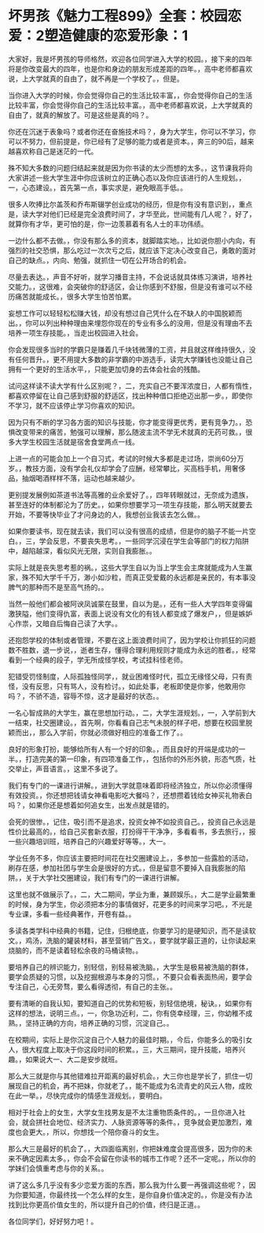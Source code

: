 # 坏男孩《魅力工程899》全套：校园恋爱：2塑造健康的恋爱形象：1

大家好，我是坏男孩的导师格然，欢迎各位同学进入大学的校园。，接下来的四年将是你改变最大的四年，也是你和身边的朋友形成差距的四年。，高中老师都喜欢说，上大学就真的自由了，就不再是一个学校了。，但是。

当你进入大学的时候，你会觉得你自己的生活比较丰富，，你会觉得你自己的生活比较丰富，你会觉得你自己的生活比较丰富。，高中老师都喜欢说，上大学就真的自由了，就真的解放了。可是这些是真的吗？。

你还在沉迷于表象吗？或者你还在奋施技术吗？，身为大学生，你可以不学习，你可以不努力，但前提是，你已经有了足够的能力或者是资本。，奔三的90后，越来越喜欢称自己是迷茫的一代。

殊不知大多数的问题归结起来就是因为你书读的太少而想的太多。，这节课我将向大家讲述一些大学生涯中你应该树立的正确心态以及你应该进行的人生规划。，一，心态建设。，首先第一点，事实求是，避免眼高手低。。

很多人吹捧比尔盖茨和乔布斯辍学创业成功的经历，但是你有没有意识到，，重点是，读大学对他们已经是完全浪费时间了，才华至此，世间能有几人呢？，好了，就算你有才华，更可怕的是，你一边羡慕着有名人士的丰功伟绩。

一边什么都不去做。，你没有那么多的资本，就脚踏实地。，比如说你胆小内向，有强烈的社交恐惧，那么吃过一次次亏之后，就应该下定决心改变自己，勇敢的面对自己的缺点。，内向、勉强，就抓住一切在公开场合的机会。

尽量去表达。，声音不好听，就学习播音主持，不会说话就具体练习演讲，培养社交能力。，这很难，会突破你的舒适区，会让你感到不舒服，但是没有谁可以不经历痛苦就能成长。，很多大学生怕苦怕累。

妄想工作可以轻轻松松赚大钱，却没有想过自己凭什么在不缺人的中国脱颖而出。，你可以列出种种理由来埋怨你现在的专业有多么的没用，但是没有理由不去培养一项生存技能。，当走出校园进入社会。

你会发现很多当时的学霸只是赚着几千块钱微薄的工资，并且就这样维持很久，没有任何晋升。，更不用提大多数的非学霸的中游选手，读完大学赚钱也没能让自己拥有一个更好的生活水平，，只能更加切身的去体会社会的残酷。

试问这样读不读大学有什么区别呢？，二，充实自己不要浑浓度日，人都有惰性，都喜欢停留在让自己感到舒服的舒适区，找出种种借口拒绝迈出那一步。，即使你不学习，就不应该停止学习你喜欢的知识。

因为只有不断的学习各方面的知识与技能，你才能变得更优秀，更有竞争力。，恐惧改变带来的痛苦，勉强可以理解，那么随波主流不学无术就真的无药可救。，很多大学生校园生活就是宿舍食堂两点一线。

上进一点的可能会加上一个自习式，考试的时候大多都是走过场，崇尚60分万岁。，教技方面，没有学会礼仪却学会了应酬，经常攀比，买高档手机，用奢侈品，抽烟喝酒样样不落，运动也越来越少。

更别提发展例如茶道书法等高雅的业余爱好了。，四年转眼就过，无奈成为遗族，甚至连好的体制都沦为了历史。，如果你想要学习一项生存技能，那么明天就要去开始，不要等快毕业了才问身边的人，我想创业我该去怎么做。。

如果你要读书，现在就去读，我们可以没有很高的成绩，但是你的脑子不能一片空白。，三，学会反思，不要丧失思考。，一些同学沉浸在学生会等部门的权力陷阱中，越陷越深，看似风光无限，实则自我膨胀。。

实际上就是丧失思考惹的祸。，这些大学生自以为当上学生会主席就能成为人生赢家，殊不知大学千千万，渺小如沙粒，而真正受爱戴的永远都是亲民的，有本事没脾气的那种而不是至高气扬的。。

当然一般他们都会被阿谀凤诚蒙在鼓里，自以为是。，还有一些人大学四年变得偏激狭隘，他们变得仇富，表面上说没有文化的有钱人都变成了爆发户，，但是嫉妒心作祟，又暗自后悔自己读了大学。。

还抱怨学校的体制或者管理，不要在这上面浪费时间了，因为学校让你抓狂的问题数不胜数，退一步说，，逝者生存，懂得合理利用规则才能成为永远的胜者。，经常看到一个经典的段子，学无所成怪学校，考试挂科怪老师。

犯错受罚怪制度，人际孤独怪同学，，就业困难怪时代，孤立无缘怪父母，只有责怪，没有反思，只有骂人，没有检讨。，如此处事，老板即使是你爹，他敢用你吗？，不骄不造，容辱不惊，这才是最好的状态。。

一名心智成熟的大学生，赢在思想加行动。，二，大学生涯规划。，一，入学前到大一结束，社交圈建设。，首先啊，你看看自己志气未脱的样子吧，想要在校园里脱颖而出，，那么入学前，你就必须做好相应的准备工作了。。

良好的形象打扮，能够给所有人有一个好的印象。，而且良好的开端是成功的一半。，打造完美的第一印象，有四项准备工作，，包括你的外形外貌，形态气质，社交举止，声音语言。，这里不多说了。

我们有专门的一课进行讲解。，进到大学就意味着即将经济独立，所以你必须懂得有效投资。，你还想把钱请女神看电影吃大餐吗？，还想攒着钱给女神买礼物表白吗？，如果你还是想着如何追女生，出发点就是错的。

会死的很惨。，记住，吸引而不是追求，投资女神不如投资自己。，投资自己永远是性价比最高的。，给自己买套新衣服，打扮得干干净净，多看看书，多去旅行，，报一些兴趣培训班，培养自己的兴趣爱好等等。，大一。

学业任务不多，你应该主要把时间花在社交圈建设上。，多参加一些露脸的活动，刷存在感，参加社团与学生会是很好的方式。，但是留意不要掉入自我膨胀的陷阱。，关于大学社交圈建设，我们有专门的一课进行讲解。

这里也就不做展示了。，二，大二期间，学业为重，兼顾娱乐。，大二是学业最繁重的时候，身为学生，你必须把本分的事情做好，花更多的时间来学习吧。，不光是专业课，多看一些经典著作，开卷有益。。

多读各类学科中经典的书籍，记住，归根绝底，你要学习的是硬知识，而不是读软文。，鸡汤，洗脑的罐装材料，甚至营销广告文。，要学就学最正道的，让你读起来烧脑的，而不是读着轻松余夜的马桶读物。。

要培养自己的辨识能力，别轻信，别轻易被洗脑。，大学生是极易被洗脑的群体，要学会质疑的习惯，以及挖掘根源与本身的习惯。，不要只会看表面热闹，要学会专注自己，心无旁骛，要么看得透彻，有自己的主张。。

要有清晰的自我认知，要知道自己的优势和短板，别轻信绝境，秘诀。，如果你有这样的想法，说明三点。，一，你急功近利，二，你有侥幸经理，三，你幼稚不成熟。，坚持正确的方向，培养正确的习惯，沉淀自己。。

在校期间，实际上是你沉淀自己个人魅力的最佳时期。，今后，你能多么的吸引女人，很大程度上取决于你这段时间的积累。，三，大三期间，提升技能，培养兴趣。，如果说大一、大二是安步就班。

那么大三就是你与其他错难拉开距离的最好机会。，大三你也是学长了，抓住一切展现自己的机会，再不把妹，你就老了。，能不能成为名流青史的风云人物，成败在此一举。，尽快完成你的情感生涯规划。，要明白。

相对于社会上的女生，大学女生找男友是不太注重物质条件的。，一旦你进入社会，就会拼社会地位、经济实力、人脉资源等等的条件。，竞争就会更加激烈，难度也会更大。，所以，你想找一个陪你奋斗的女生。

那么大三是最好的机会了。，大四面临离别，你把妹难度会提高很多，因为你的未来不确定因素太多。，你会不会留在你读书的城市工作呢？还不一定呢。，所以你的学妹们会慎重考虑与你的关系。。

讲了这么多几乎没有多少恋爱方面的东西，那么我为什么要一再强调这些呢？，因为你要知道，你最终找一个怎么样的女生，是你自身价值决定的。，你是没有办法找到比你更高价值女生的，所以提升自己的价值，终归是正道。。

各位同学们，好好努力吧！。
